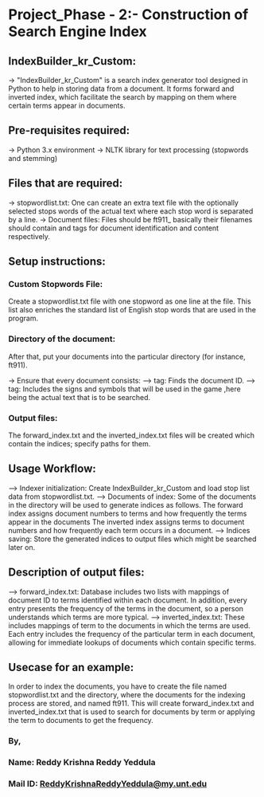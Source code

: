 # Project_Phase - 2:- Construction of Search Engine Index

## IndexBuilder_kr_Custom:
-> "IndexBuilder_kr_Custom" is a search index generator tool designed in Python to help in storing data from a document. It forms forward and inverted index, which facilitate the search by mapping on them where certain terms appear in documents.

## Pre-requisites required:
-> Python 3.x environment
-> NLTK library for text processing (stopwords and stemming)
## Files that are required:
-> stopwordlist.txt: One can create an extra text file with the optionally selected stops words of the actual text where each stop word is separated by a line.
-> Document files: Files should be ft911_ basically their filenames should contain <DOCNO> and <TEXT> tags for document identification and content respectively.

## Setup instructions:
### Custom Stopwords File:
Create a stopwordlist.txt file with one stopword as one line at the file. This list also enriches the standard list of English stop words that are used in the program.

### Directory of the document:
After that, put your documents into the particular directory (for instance, ft911).

-> Ensure that every document consists:
--> <DOCNO> tag: Finds the document ID.
--> <TEXT> tag: Includes the signs and symbols that will be used in the game ,here being the actual text that is to be searched.

### Output files:
The forward_index.txt and the inverted_index.txt files will be created which contain the indices; specify paths for them.

## Usage Workflow:
--> Indexer initialization: Create IndexBuilder_kr_Custom and load stop list data from stopwordlist.txt.
--> Documents of index: Some of the documents in the directory will be used to generate indices as follows. The forward index assigns document numbers to terms and how frequently the terms appear in the documents The inverted index assigns terms to document numbers and how frequently each term occurs in a document.
--> Indices saving: Store the generated indices to output files which might be searched later on.

## Description of output files: 
--> forward_index.txt: Database includes two lists with mappings of document ID to terms identified within each document. In addition, every entry presents the frequency of the terms in the document, so a person understands which terms are more typical.
--> inverted_index.txt: 
These includes mappings of term to the documents in which the terms are used. Each entry includes the frequency of the particular term in each document, allowing for immediate lookups of documents which contain specific terms.

## Usecase for an example:
In order to index the documents, you have to create the file named stopwordlist.txt and the directory, where the documents for the indexing process are stored, and named ft911. This will create forward_index.txt and inverted_index.txt that is used to search for documents by term or applying the term to documents to get the frequency.


### By,
### Name: Reddy Krishna Reddy Yeddula 
### Mail ID: ReddyKrishnaReddyYeddula@my.unt.edu
